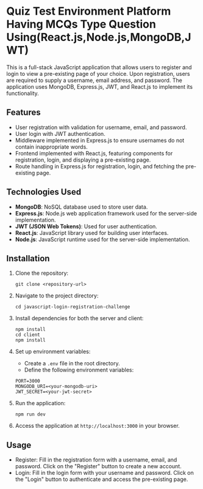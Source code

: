 
#  Quiz Test Environment Platform Having MCQs Type Question Using(React.js,Node.js,MongoDB,JWT)

This is a full-stack JavaScript application that allows users to register and login to view a pre-existing page of your choice. Upon registration, users are required to supply a username, email address, and password. The application uses MongoDB, Express.js, JWT, and React.js to implement its functionality.

## Features

- User registration with validation for username, email, and password.
- User login with JWT authentication.
- Middleware implemented in Express.js to ensure usernames do not contain inappropriate words.
- Frontend implemented with React.js, featuring components for registration, login, and displaying a pre-existing page.
- Route handling in Express.js for registration, login, and fetching the pre-existing page.

## Technologies Used

- **MongoDB**: NoSQL database used to store user data.
- **Express.js**: Node.js web application framework used for the server-side implementation.
- **JWT (JSON Web Tokens)**: Used for user authentication.
- **React.js**: JavaScript library used for building user interfaces.
- **Node.js**: JavaScript runtime used for the server-side implementation.

## Installation

1. Clone the repository:

    ```
    git clone <repository-url>
    ```

2. Navigate to the project directory:

    ```
    cd javascript-login-registration-challenge
    ```

3. Install dependencies for both the server and client:

    ```
    npm install
    cd client
    npm install
    ```

4. Set up environment variables:

    - Create a `.env` file in the root directory.
    - Define the following environment variables:

    ```
    PORT=3000
    MONGODB_URI=<your-mongodb-uri>
    JWT_SECRET=<your-jwt-secret>
    ```

5. Run the application:

    ```
    npm run dev
    ```

6. Access the application at `http://localhost:3000` in your browser.

## Usage

- Register: Fill in the registration form with a username, email, and password. Click on the "Register" button to create a new account.
- Login: Fill in the login form with your username and password. Click on the "Login" button to authenticate and access the pre-existing page.




